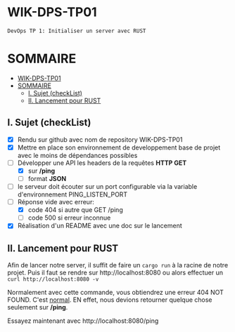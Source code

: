 # WIK-DPS-TP01
    DevOps TP 1: Initialiser un server avec RUST

# SOMMAIRE
- [WIK-DPS-TP01](#wik-dps-tp01)
- [SOMMAIRE](#sommaire)
  - [I. Sujet (checkList)](#i-sujet-checklist)
  - [II. Lancement pour RUST](#ii-lancement-pour-rust)


## I. Sujet (checkList)

- [X] Rendu sur github avec nom de repository WIK-DPS-TP01
- [X] Mettre en place son environnement de developpement base de projet avec le moins de dépendances possibles
- [ ] Développer une API les headers de la requêtes <b>HTTP GET</b> 
  - [X] sur <b>/ping</b>
  - [ ] format <b>JSON</b>
- [ ] le serveur doit écouter sur un port configurable via la variable d'environnement PING_LISTEN_PORT
- [ ] Réponse vide avec erreur:
  - [X] code 404 si autre que GET /ping
  - [ ] code 500 si erreur inconnue
- [X] Réalisation d'un README avec une doc sur le lancement

## II. Lancement pour RUST

Afin de lancer notre server, il suffit de faire un ```cargo run``` à la racine de notre projet.
Puis il faut se rendre sur http://localhost:8080 ou alors effectuer un ```curl http://localhost:8080 -v```

Normalement avec cette commande, vous obtiendrez une erreur 404 NOT FOUND. C'est <u>normal</u>. EN effet, nous devions retourner quelque chose seulement sur <b>/ping</b>.

Essayez maintenant avec http://localhost:8080/ping
